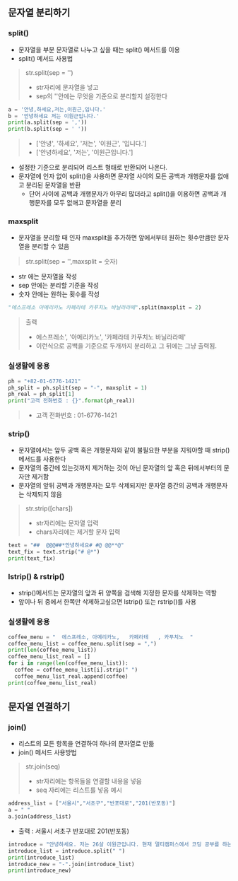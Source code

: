 ## 문자열 분리하기
### split()
- 문자열을 부분 문자열로 나누고 싶을 때는 split() 메서드를 이용
- split() 메서드 사용법
> str.split(sep = '')
> - str자리에 문자열을 넣고
> - sep의 ''안에는 무엇을 기준으로 분리할지 설정한다

```python
a = '안녕,하세요,저는,이원근,입니다.'
b = '안녕하세요 저는 이원근입니다.'
print(a.split(sep = ','))
print(b.split(sep = ' '))
```
> - ['안녕', '하세요', '저는', '이원근', '입니다.']
> - ['안녕하세요', '저는', '이원근입니다.']
- 설정한 기준으로 분리되어 리스트 형태로 반환되어 나온다.
- 문자열에 인자 없이 split()을 사용하면 문자열 사이의 모든 공백과 개행문자를 없애고 분리된 문자열을 반환
  - 단어 사이에 공백과 개행문자가 아무리 많더라고 split()을 이용하면 공백과 개행문자를 모두 없애고 문자열을 분리

### maxsplit
- 문자열을 분리할 때 인자 maxsplit을 추가하면 앞에서부터 원하는 횟수만큼만 문자열을 분리할 수 있음
> str.split(sep = '',maxsplit = 숫자)
- str 에는 문자열을 작성
- sep 안에는 분리할 기준을 작성
- 숫자 안에는 원하는 횟수를 작성
```python
"에스프레소 아메리카노 카페라테 카푸치노 바닐라라떼".split(maxsplit = 2)
```
> 출력
> - 에스프레소', '아메리카노', '카페라테 카푸치노 바닐라라떼'
> - 이런식으로 공백을 기준으로 두개까지 분리하고 그 뒤에는 그냥 출력됨.

### 실생활에 응용
```python
ph = "+82-01-6776-1421"
ph_split = ph.split(sep = "-", maxsplit = 1)
ph_real = ph_split[1]
print("고객 전화번호 : {}".format(ph_real))
```
> - 고객 전화번호 : 01-6776-1421

### strip()
- 문자열에서는 앞두 공백 혹은 개행문자와 같이 불필요한 부분을 지워야할 때 strip() 메서드를 사용한다
- 문자열의 중간에 있는것까지 제거하는 것이 아닌 문자열의 앞 혹은 뒤에서부터의 문자만 제거함
- 문자열의 앞뒤 공백과 개행문자는 모두 삭제되지만 문자열 중간의 공백과 개행문자는 삭제되지 않음
> str.strip([chars])
> - str자리에는 문자열 입력
> - chars자리에는 제거할 문자 입력
```python
text = "##  @@@##*안녕하세요# #@ @@**@"
text_fix = text.strip("# @*")
print(text_fix)
 ```

### lstrip() & rstrip()
- strip()메서드는 문자열의 앞과 뒤 양쪽을 검색해 지정한 문자를 삭제하는 역할
- 앞이나 뒤 중에서 한쪽만 삭제하고싶으면 lstrip() 또는 rstrip()를 사용

### 실생활에 응용
```python
coffee_menu = "  에스프레소, 아메리카노,   카페라테   , 카푸치노  "
coffee_menu_list = coffee_menu.split(sep = ",")
print(len(coffee_menu_list))
coffee_menu_list_real = []
for i in range(len(coffee_menu_list)):
  coffee = coffee_menu_list[i].strip(" ")
  coffee_menu_list_real.append(coffee)
print(coffee_menu_list_real)
```

## 문자열 연결하기 
### join()
- 리스트의 모든 항목을 연결하여 하나의 문자열로 만듦
- join() 메서드 사용방법
> str.join(seq)
> - str자리에는 항목들을 연결할 내용을 넣음
> - seq 자리에는 리스트를 넣음
> 예시
 ```python
address_list = ["서울시","서초구","반포대로","201(반포동)"]
a = " "
a.join(address_list)
```
- 출력 : 서울시 서초구 반포대로 201(반포동)

```python
introduce = "안녕하세요. 저는 26살 이원근입니다. 현재 멀티캠퍼스에서 코딩 공부를 하는 중입니다."
introduce_list = introduce.split(" ")
print(introduce_list)
introduce_new = "-".join(introduce_list)
print(introduce_new)
```